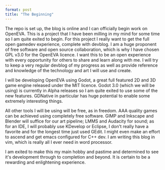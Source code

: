 ```yaml
---
format: post
title: "The Beginning"
---
```

The repo is set up, the blog is online and I can officially begin work on OpenEVA. This is a project that I have been milling in my mind for some time so I am quite exited to begin. For this project I really want to get the full open gamedev experience, complete with devblog. I am a huge proponent of free software and open source collaboration, which is why I have chosen GPL v3.0 for the OpenEVA licence. I want this to be an open experience with every opportunity for others to share and learn along with me. I will try to keep a very regular devblog of my progress as well as provide reference and knowledge of the technology and art I will use and create.

I will be developing OpenEVA using Godot, a great full featured 2D and 3D game engine released under the MIT licence. Godot 3.0 (which we will be using) is currently in Alpha releases so I am quite exited to use some of the new features. GDNative in particular has huge potential to enable some extremely interesting things.

All other tools I will be using will be free, as in freedom. AAA quality games can be achieved using completely free software. GIMP and Inkscape and Blender will suffice for our art pipeline; LMMS and Audacity for sound; as for an IDE, I will probably use KDevelop or Eclipse, I don't really have a favorite and for the longest time just used GEdit. I might even make an effort to ascend and get emacs configured for C++ dev. I am writing this blog in vim, which is really all I ever need in word processor. 

I am exited to make this my main hobby and pastime and determined to see it's development through to completion and beyond. It is certain to be a rewarding and enlightening experience.
